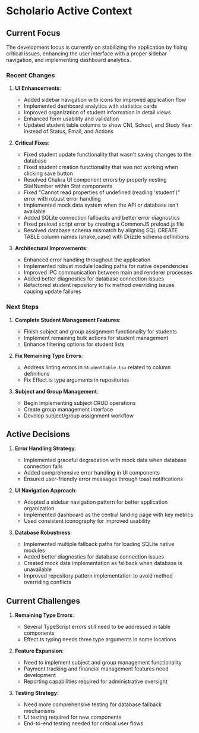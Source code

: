 # Scholario Active Context

## Current Focus

The development focus is currently on stabilizing the application by fixing critical issues, enhancing the user interface with a proper sidebar navigation, and implementing dashboard analytics.

### Recent Changes

1. **UI Enhancements**:
   - Added sidebar navigation with icons for improved application flow
   - Implemented dashboard analytics with statistics cards
   - Improved organization of student information in detail views
   - Enhanced form usability and validation
   - Updated student table columns to show CNI, School, and Study Year instead of Status, Email, and Actions

2. **Critical Fixes**:
   - Fixed student update functionality that wasn't saving changes to the database
   - Fixed student creation functionality that was not working when clicking save button
   - Resolved Chakra UI component errors by properly nesting StatNumber within Stat components
   - Fixed "Cannot read properties of undefined (reading 'student')" error with robust error handling
   - Implemented mock data system when the API or database isn't available
   - Added SQLite connection fallbacks and better error diagnostics
   - Fixed preload script error by creating a CommonJS preload.js file
   - Resolved database schema mismatch by aligning SQL CREATE TABLE column names (snake_case) with Drizzle schema definitions

3. **Architectural Improvements**:
   - Enhanced error handling throughout the application
   - Implemented robust module loading paths for native dependencies
   - Improved IPC communication between main and renderer processes
   - Added better diagnostics for database connection issues
   - Refactored student repository to fix method overriding issues causing update failures

### Next Steps

1. **Complete Student Management Features**:
   - Finish subject and group assignment functionality for students
   - Implement remaining bulk actions for student management
   - Enhance filtering options for student lists

2. **Fix Remaining Type Errors**:
   - Address linting errors in `StudentTable.tsx` related to column definitions
   - Fix Effect.ts type arguments in repositories

3. **Subject and Group Management**:
   - Begin implementing subject CRUD operations
   - Create group management interface
   - Develop subject/group assignment workflow

## Active Decisions

1. **Error Handling Strategy**:
   - Implemented graceful degradation with mock data when database connection fails
   - Added comprehensive error handling in UI components
   - Ensured user-friendly error messages through toast notifications

2. **UI Navigation Approach**:
   - Adopted a sidebar navigation pattern for better application organization
   - Implemented dashboard as the central landing page with key metrics
   - Used consistent iconography for improved usability

3. **Database Robustness**:
   - Implemented multiple fallback paths for loading SQLite native modules
   - Added better diagnostics for database connection issues
   - Created mock data implementation as fallback when database is unavailable
   - Improved repository pattern implementation to avoid method overriding conflicts

## Current Challenges

1. **Remaining Type Errors**:
   - Several TypeScript errors still need to be addressed in table components
   - Effect.ts typing needs three type arguments in some locations

2. **Feature Expansion**:
   - Need to implement subject and group management functionality
   - Payment tracking and financial management features need development
   - Reporting capabilities required for administrative oversight

3. **Testing Strategy**:
   - Need more comprehensive testing for database fallback mechanisms
   - UI testing required for new components
   - End-to-end testing needed for critical user flows 